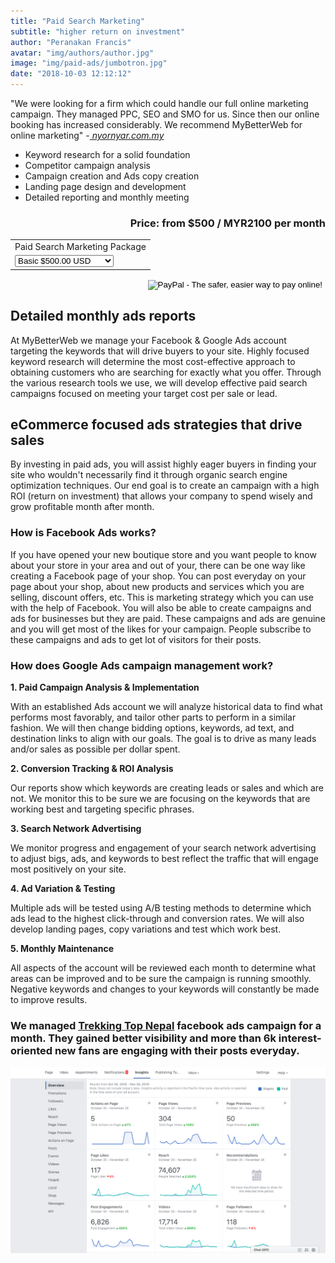 ```yaml
---
title: "Paid Search Marketing"
subtitle: "higher return on investment"
author: "Peranakan Francis"
avatar: "img/authors/author.jpg"
image: "img/paid-ads/jumbotron.jpg"
date: "2018-10-03 12:12:12"
---
```


"We were looking for a firm which could handle our full online marketing campaign. They managed PPC, SEO and SMO for us. Since then our online booking has increased considerably. We recommend MyBetterWeb for online marketing" -<a href="http://nyornyar.com.my/" target="_blank"><i> nyornyar.com.my</i></a>

- Keyword research for a solid foundation
- Competitor campaign analysis
- Campaign creation and Ads copy creation
- Landing page design and development
- Detailed reporting and monthly meeting

<div style="text-align: right">
<h3>Price: from $500 / MYR2100 per month</h3></div>
<div align="right">
<form action="https://www.paypal.com/cgi-bin/webscr" method="post" target="_top">
<input type="hidden" name="cmd" value="_s-xclick">
<input type="hidden" name="hosted_button_id" value="QWE9LZ6F9Z3QY">
<table>
<tr><td><input type="hidden" name="on0" value="Paid Search Marketing Package">Paid Search Marketing Package</td></tr><tr><td><select name="os0">
	<option value="Basic">Basic $500.00 USD</option>
	<option value="Advance">Advance $750.00 USD</option>
</select> </td></tr>
</table>
<input type="hidden" name="currency_code" value="USD">
<input type="image" src="https://www.paypalobjects.com/en_US/i/btn/btn_buynowCC_LG.gif" border="0" name="submit" alt="PayPal - The safer, easier way to pay online!">
<img alt="" border="0" src="https://www.paypalobjects.com/en_US/i/scr/pixel.gif" width="1" height="1">
</form>
</div>

## Detailed monthly ads reports
At MyBetterWeb we manage your Facebook & Google Ads account targeting the keywords that will drive buyers to your site. Highly focused keyword research will determine the most cost-effective approach to obtaining customers who are searching for exactly what you offer. Through the various research tools we use, we will develop effective paid search campaigns focused on meeting your target cost per sale or lead.

## eCommerce focused ads strategies that drive sales
By investing in paid ads, you will assist highly eager buyers in finding your site who wouldn't necessarily find it through organic search engine optimization techniques. Our end goal is to create an campaign with a high ROI (return on investment) that allows your company to spend wisely and grow profitable month after month.

### How is Facebook Ads works?
If you have opened your new boutique store and you want people to know about your store in your area and out of your, there can be one way like creating a Facebook page of your shop. You can post everyday on your page about your shop, about new products and services which you are selling, discount offers, etc. This is marketing strategy which you can use with the help of Facebook. You will also be able to create campaigns and ads for businesses but they are paid.  These campaigns and ads are genuine and you will get most of the likes for your campaign. People subscribe to these campaigns and ads to get lot of visitors for their posts.

### How does Google Ads campaign management work?
**1. Paid Campaign Analysis & Implementation**

With an established Ads account we will analyze historical data to find what performs most favorably, and tailor other parts to perform in a similar fashion. We will then change bidding options, keywords, ad text, and destination links to align with our goals. The goal is to drive as many leads and/or sales as possible per dollar spent.

**2. Conversion Tracking & ROI Analysis**

Our reports show which keywords are creating leads or sales and which are not. We monitor this to be sure we are focusing on the keywords that are working best and targeting specific phrases.

**3. Search Network Advertising**

We monitor progress and engagement of your search network advertising to adjust bigs, ads, and keywords to best reflect the traffic that will engage most positively on your site.

**4. Ad Variation & Testing**

Multiple ads will be tested using A/B testing methods to determine which ads lead to the highest click-through and conversion rates. We will also develop landing pages, copy variations and test which work best.

**5. Monthly Maintenance**

All aspects of the account will be reviewed each month to determine what areas can be improved and to be sure the campaign is running smoothly. Negative keywords and changes to your keywords will constantly be made to improve results.

### We managed [Trekking Top Nepal](https://trekkingtopnepal.com) facebook ads campaign for a month. They gained better visibility and more than 6k interest-oriented new fans are engaging with their posts everyday.  
<a href="https://trekkingtopnepal.com" target="_blank"><img src="img/paid-ads/trekkingtopnepal.png" id="responsive-image" width="640">
<br/>
